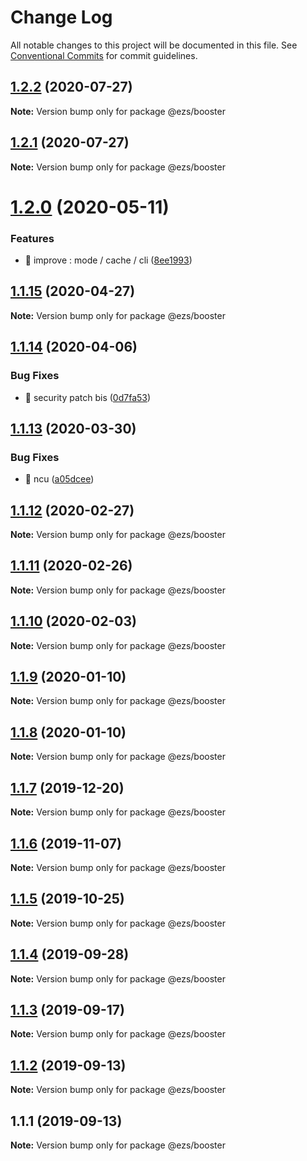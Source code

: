 # Change Log

All notable changes to this project will be documented in this file.
See [Conventional Commits](https://conventionalcommits.org) for commit guidelines.

## [1.2.2](https://github.com/Inist-CNRS/ezs/compare/@ezs/booster@1.2.1...@ezs/booster@1.2.2) (2020-07-27)

**Note:** Version bump only for package @ezs/booster





## [1.2.1](https://github.com/Inist-CNRS/ezs/compare/@ezs/booster@1.2.0...@ezs/booster@1.2.1) (2020-07-27)

**Note:** Version bump only for package @ezs/booster





# [1.2.0](https://github.com/Inist-CNRS/ezs/compare/@ezs/booster@1.1.15...@ezs/booster@1.2.0) (2020-05-11)


### Features

* 🎸 improve : mode / cache / cli ([8ee1993](https://github.com/Inist-CNRS/ezs/commit/8ee1993724d71b0c0fe1fae9b3929a7dcb1693c5))





## [1.1.15](https://github.com/Inist-CNRS/ezs/compare/@ezs/booster@1.1.14...@ezs/booster@1.1.15) (2020-04-27)

**Note:** Version bump only for package @ezs/booster





## [1.1.14](https://github.com/Inist-CNRS/ezs/compare/@ezs/booster@1.1.13...@ezs/booster@1.1.14) (2020-04-06)


### Bug Fixes

* 🐛 security patch bis ([0d7fa53](https://github.com/Inist-CNRS/ezs/commit/0d7fa5303ab68ea12be77b77fd21fbb4c4fbc943))





## [1.1.13](https://github.com/Inist-CNRS/ezs/compare/@ezs/booster@1.1.12...@ezs/booster@1.1.13) (2020-03-30)


### Bug Fixes

* 🐛 ncu ([a05dcee](https://github.com/Inist-CNRS/ezs/commit/a05dcee3a8832a677706b8d0b30370f075785639))





## [1.1.12](https://github.com/Inist-CNRS/ezs/compare/@ezs/booster@1.1.11...@ezs/booster@1.1.12) (2020-02-27)

**Note:** Version bump only for package @ezs/booster





## [1.1.11](https://github.com/Inist-CNRS/ezs/compare/@ezs/booster@1.1.10...@ezs/booster@1.1.11) (2020-02-26)

**Note:** Version bump only for package @ezs/booster





## [1.1.10](https://github.com/Inist-CNRS/ezs/compare/@ezs/booster@1.1.9...@ezs/booster@1.1.10) (2020-02-03)

**Note:** Version bump only for package @ezs/booster





## [1.1.9](https://github.com/Inist-CNRS/ezs/compare/@ezs/booster@1.1.7...@ezs/booster@1.1.9) (2020-01-10)

**Note:** Version bump only for package @ezs/booster





## [1.1.8](https://github.com/Inist-CNRS/ezs/compare/@ezs/booster@1.1.7...@ezs/booster@1.1.8) (2020-01-10)

**Note:** Version bump only for package @ezs/booster





## [1.1.7](https://github.com/Inist-CNRS/ezs/compare/@ezs/booster@1.1.6...@ezs/booster@1.1.7) (2019-12-20)

**Note:** Version bump only for package @ezs/booster





## [1.1.6](https://github.com/Inist-CNRS/ezs/compare/@ezs/booster@1.1.5...@ezs/booster@1.1.6) (2019-11-07)

**Note:** Version bump only for package @ezs/booster





## [1.1.5](https://github.com/Inist-CNRS/ezs/compare/@ezs/booster@1.1.4...@ezs/booster@1.1.5) (2019-10-25)

**Note:** Version bump only for package @ezs/booster





## [1.1.4](https://github.com/Inist-CNRS/ezs/compare/@ezs/booster@1.1.3...@ezs/booster@1.1.4) (2019-09-28)

**Note:** Version bump only for package @ezs/booster





## [1.1.3](https://github.com/Inist-CNRS/ezs/compare/@ezs/booster@1.1.2...@ezs/booster@1.1.3) (2019-09-17)

**Note:** Version bump only for package @ezs/booster





## [1.1.2](https://github.com/Inist-CNRS/ezs/compare/@ezs/booster@1.1.1...@ezs/booster@1.1.2) (2019-09-13)

**Note:** Version bump only for package @ezs/booster





## 1.1.1 (2019-09-13)

**Note:** Version bump only for package @ezs/booster
